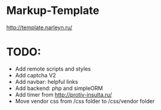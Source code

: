 # Markup-Template
http://template.narleyn.ru/

# TODO:
- Add remote scripts and styles
- Add captcha V2
- Add navbar: helpful links
- Add backend: php and simpleORM
- Add timer from http://protiv-insulta.ru/
- Move vendor css from /css folder to /css/vendor folder
